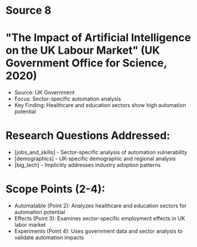 # Source 8

# "The Impact of Artificial Intelligence on the UK Labour Market" (UK Government Office for Science, 2020)
- Source: UK Government
- Focus: Sector-specific automation analysis
- Key Finding: Healthcare and education sectors show high automation potential

# Research Questions Addressed:
- [jobs_and_skills] - Sector-specific analysis of automation vulnerability
- [demographics] - UK-specific demographic and regional analysis
- [big_tech] - Implicitly addresses industry adoption patterns

# Scope Points (2-4):
- Automatable (Point 2): Analyzes healthcare and education sectors for automation potential
- Effects (Point 3): Examines sector-specific employment effects in UK labor market
- Experiments (Point 4): Uses government data and sector analysis to validate automation impacts


